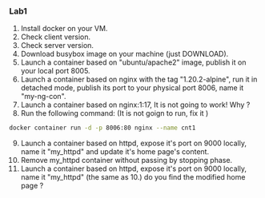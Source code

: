 ### Lab1
                
1. Install docker on your VM.
2. Check client version.
3. Check server version.
4. Download busybox image on your machine (just DOWNLOAD).
5. Launch a container based on "ubuntu/apache2" image, publish it on your local port 8005.
6. Launch a container based on nginx with the tag "1.20.2-alpine", run it in detached mode, publish its port to your physical port 8006, name it "my-ng-con".
7. Launch a container based on nginx:1:17, It is not going to work! Why ?
8. Run the following command: (It is not goign to run, fix it )
```bash
docker container run -d -p 8006:80 nginx --name cnt1
```
9. Launch a container based on httpd, expose it's port on 9000 locally, name it "my_httpd" and update it's home page's content.
10. Remove my_httpd container without passing by stopping phase.
11. Launch a container based on httpd, expose it's port on 9000 locally, name it "my_httpd" (the same as 10.) do you find the modified home page ?
